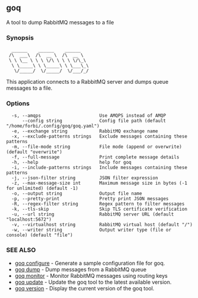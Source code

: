 ## goq

A tool to dump RabbitMQ messages to a file

### Synopsis


```
  ______    ______    ______
 /\  ___\  /\  __ \  /\  __ \
 \ \ \__ \ \ \ \/\ \ \ \ \/\_\
  \ \_____\ \ \_____\ \ \___\_\
   \/_____/  \/_____/  \/___/_/
```

This application connects to a RabbitMQ server and dumps queue messages to a file.

### Options

```
  -s, --amqps                      Use AMQPS instead of AMQP
      --config string              Config file path (default "/home/forbi/.config/goq/goq.yaml")
  -e, --exchange string            RabbitMQ exchange name
  -x, --exclude-patterns strings   Exclude messages containing these patterns
  -m, --file-mode string           File mode (append or overwrite) (default "overwrite")
  -f, --full-message               Print complete message details
  -h, --help                       help for goq
  -i, --include-patterns strings   Include messages containing these patterns
  -j, --json-filter string         JSON filter expression
  -z, --max-message-size int       Maximum message size in bytes (-1 for unlimited) (default -1)
  -o, --output string              Output file name
  -p, --pretty-print               Pretty print JSON messages
  -R, --regex-filter string        Regex pattern to filter messages
  -k, --tls-skip                   Skip TLS certificate verification
  -u, --url string                 RabbitMQ server URL (default "localhost:5672")
  -v, --virtualhost string         RabbitMQ virtual host (default "/")
  -w, --writer string              Output writer type (file or console) (default "file")
```

### SEE ALSO

* [goq configure](goq_configure.md)	 - Generate a sample configuration file for goq.
* [goq dump](goq_dump.md)	 - Dump messages from a RabbitMQ queue
* [goq monitor](goq_monitor.md)	 - Monitor RabbitMQ messages using routing keys
* [goq update](goq_update.md)	 - Update the goq tool to the latest available version.
* [goq version](goq_version.md)	 - Display the current version of the goq tool.

